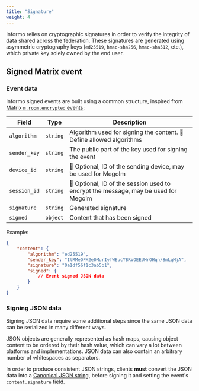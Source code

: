 ```yaml
---
title: "Signature"
weight: 4
---
```


Informo relies on cryptographic signatures in order to verify the integrity of
data shared across the federation. These signatures are generated using
asymmetric cryptography keys (`ed25519`, `hmac-sha256`, `hmac-sha512`, etc.),
which private key solely owned by the end user.


## Signed Matrix event

### Event data

Informo signed events are built using a common structure, inspired from [Matrix
`m.room.encrypted`
events](https://matrix.org/docs/spec/client_server/r0.4.0.html#m-room-encrypted):

|    Field     |   Type   |                                    Description                                    |
| ------------ | -------- | --------------------------------------------------------------------------------- |
| `algorithm`  | `string` | Algorithm used for signing the content. 🔧 Define allowed algorithms               |
| `sender_key` | `string` | The public part of the key used for signing the event                             |
| `device_id`  | `string` | 🔧 Optional, ID of the sending device, may be used for Megolm                      |
| `session_id` | `string` | 🔧 Optional, ID of the session used to encrypt the message, may be used for Megolm |
| `signature`  | `string` | Generated signature                                                               |
| `signed`     | `object` | Content that has been signed                                                      |

<!-- 🔧: Need to do some research on Megolm and Matrix APIs around encryption and key
management -->

Example:

```json
{
    "content": {
        "algorithm": "ed25519",
        "sender_key": "IlRMeOPX2e0MurIyfWEucYBRVOEEUMrOHqn/8mLqMjA",
        "signature": "0a1df56f1c3ab5b1",
        "signed": {
            // Event signed JSON data
        }
    }
}
```

### Signing JSON data

Signing JSON data require some additional steps since the same JSON data can be
serialized in many different ways.

JSON objects are generally represented as hash maps, causing object content to
be ordered by their hash value, which can vary a lot between platforms and
implementations. JSON data can also contain an arbitrary number of whitespaces
as separators.

In order to produce consistent JSON strings, clients **must** convert the JSON
data into a [Canonical JSON
string](https://matrix.org/docs/spec/appendices.html#canonical-json), before
signing it and setting the event's `content.signature` field.
